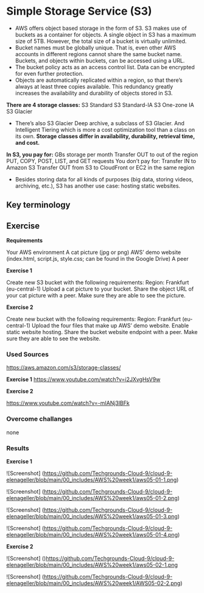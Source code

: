 # Simple Storage Service (S3)

* AWS offers object based storage in the form of S3. S3 makes use of buckets as a container for objects. A single object in S3 has a maximum size of 5TB. However, the total size of a bucket is virtually unlimited.
* Bucket names must be globally unique. That is, even other AWS accounts in different regions cannot share the same bucket name. Buckets, and objects within buckets, can be accessed using a URL.
* The bucket policy acts as an access control list. Data can be encrypted for even further protection.
* Objects are automatically replicated within a region, so that there’s always at least three copies available. This redundancy greatly increases the availability and durability of objects stored in S3.

**There are 4 storage classes:**
S3 Standard
S3 Standard-IA
S3 One-zone IA
S3 Glacier
* There’s also S3 Glacier Deep archive, a subclass of S3 Glacier. And Intelligent Tiering which is more a cost optimization tool than a class on its own.
**Storage classes differ in availability, durability, retrieval time, and cost.**

**In S3, you pay for:**
GBs storage per month
Transfer OUT to out of the region
PUT, COPY, POST, LIST, and GET requests
You don’t pay for:
Transfer IN to Amazon S3
Transfer OUT from S3 to CloudFront or EC2 in the same region

* Besides storing data for all kinds of purposes (big data, storing videos, archiving, etc.), S3 has another use case: hosting static websites.


## Key terminology


## Exercise

**Requirements**

Your AWS environment
A cat picture (jpg or png)
AWS’ demo website (index.html, script.js, style.css; can be found in the Google Drive)
A peer

**Exercise 1**

Create new S3 bucket with the following requirements: Region: Frankfurt (eu-central-1)
Upload a cat picture to your bucket.
Share the object URL of your cat picture with a peer. Make sure they are able to see the picture.

**Exercise 2**

Create new bucket with the following requirements: Region: Frankfurt (eu-central-1)
Upload the four files that make up AWS’ demo website.
Enable static website hosting.
Share the bucket website endpoint with a peer. Make sure they are able to see the website.

### Used Sources

https://aws.amazon.com/s3/storage-classes/

**Exercise 1** 
https://www.youtube.com/watch?v=i2JXvgHsV9w

**Exercise 2** 

https://www.youtube.com/watch?v=-mIANj3lBFk

### Overcome challanges

none

### Results 

**Exercise 1** 

![Screenshot] (https://github.com/Techgrounds-Cloud-9/cloud-9-elenageller/blob/main/00_includes/AWS%20week1/aws05-01-1.png) 

![Screenshot] (https://github.com/Techgrounds-Cloud-9/cloud-9-elenageller/blob/main/00_includes/AWS%20week1/aws05-01-2.png)

![Screenshot] (https://github.com/Techgrounds-Cloud-9/cloud-9-elenageller/blob/main/00_includes/AWS%20week1/aws05-01-3.png)

![Screenshot] (https://github.com/Techgrounds-Cloud-9/cloud-9-elenageller/blob/main/00_includes/AWS%20week1/aws05-01-4.png)

**Exercise 2** 

![Screenshot] ()https://github.com/Techgrounds-Cloud-9/cloud-9-elenageller/blob/main/00_includes/AWS%20week1/aws05-02-1.png

![Screenshot] (https://github.com/Techgrounds-Cloud-9/cloud-9-elenageller/blob/main/00_includes/AWS%20week1/AWS05-02-2.png)


